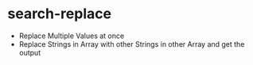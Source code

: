 # search-replace



- Replace Multiple Values at once
- Replace Strings in Array with other Strings in other Array and get the output
